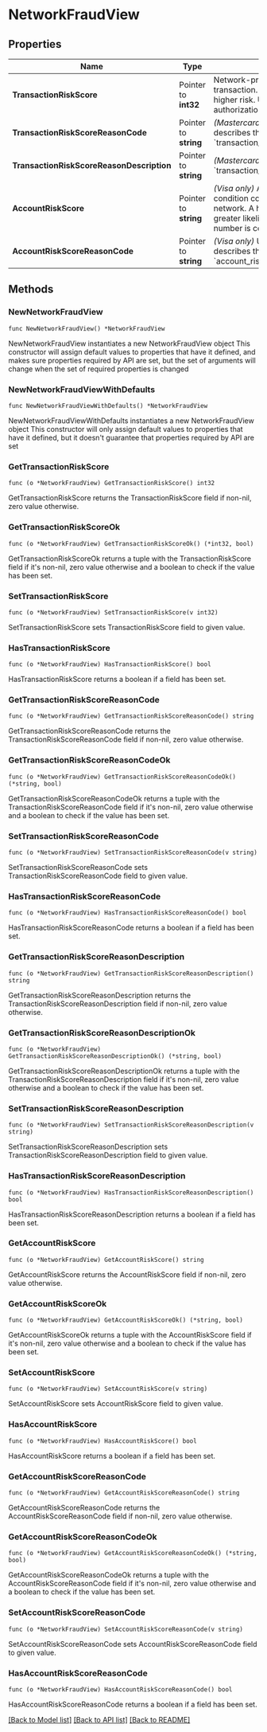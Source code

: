 # NetworkFraudView

## Properties

Name | Type | Description | Notes
------------ | ------------- | ------------- | -------------
**TransactionRiskScore** | Pointer to **int32** | Network-provided risk score for the transaction. A higher score indicates higher risk. Useful for making authorization decisions. | [optional] 
**TransactionRiskScoreReasonCode** | Pointer to **string** | _(Mastercard only)_ Unique code that describes the main driver of the &#x60;transaction_risk_score&#x60;. | [optional] 
**TransactionRiskScoreReasonDescription** | Pointer to **string** | _(Mastercard only)_ Description of the &#x60;transaction_risk_score_reason_code&#x60;. | [optional] 
**AccountRiskScore** | Pointer to **string** | _(Visa only)_ Account holder risk condition code evaluated by the card network. A higher score indicates a greater likelihood that the card number is compromised. | [optional] 
**AccountRiskScoreReasonCode** | Pointer to **string** | _(Visa only)_ Unique code that describes the main driver of the &#x60;account_risk_score&#x60;. | [optional] 

## Methods

### NewNetworkFraudView

`func NewNetworkFraudView() *NetworkFraudView`

NewNetworkFraudView instantiates a new NetworkFraudView object
This constructor will assign default values to properties that have it defined,
and makes sure properties required by API are set, but the set of arguments
will change when the set of required properties is changed

### NewNetworkFraudViewWithDefaults

`func NewNetworkFraudViewWithDefaults() *NetworkFraudView`

NewNetworkFraudViewWithDefaults instantiates a new NetworkFraudView object
This constructor will only assign default values to properties that have it defined,
but it doesn't guarantee that properties required by API are set

### GetTransactionRiskScore

`func (o *NetworkFraudView) GetTransactionRiskScore() int32`

GetTransactionRiskScore returns the TransactionRiskScore field if non-nil, zero value otherwise.

### GetTransactionRiskScoreOk

`func (o *NetworkFraudView) GetTransactionRiskScoreOk() (*int32, bool)`

GetTransactionRiskScoreOk returns a tuple with the TransactionRiskScore field if it's non-nil, zero value otherwise
and a boolean to check if the value has been set.

### SetTransactionRiskScore

`func (o *NetworkFraudView) SetTransactionRiskScore(v int32)`

SetTransactionRiskScore sets TransactionRiskScore field to given value.

### HasTransactionRiskScore

`func (o *NetworkFraudView) HasTransactionRiskScore() bool`

HasTransactionRiskScore returns a boolean if a field has been set.

### GetTransactionRiskScoreReasonCode

`func (o *NetworkFraudView) GetTransactionRiskScoreReasonCode() string`

GetTransactionRiskScoreReasonCode returns the TransactionRiskScoreReasonCode field if non-nil, zero value otherwise.

### GetTransactionRiskScoreReasonCodeOk

`func (o *NetworkFraudView) GetTransactionRiskScoreReasonCodeOk() (*string, bool)`

GetTransactionRiskScoreReasonCodeOk returns a tuple with the TransactionRiskScoreReasonCode field if it's non-nil, zero value otherwise
and a boolean to check if the value has been set.

### SetTransactionRiskScoreReasonCode

`func (o *NetworkFraudView) SetTransactionRiskScoreReasonCode(v string)`

SetTransactionRiskScoreReasonCode sets TransactionRiskScoreReasonCode field to given value.

### HasTransactionRiskScoreReasonCode

`func (o *NetworkFraudView) HasTransactionRiskScoreReasonCode() bool`

HasTransactionRiskScoreReasonCode returns a boolean if a field has been set.

### GetTransactionRiskScoreReasonDescription

`func (o *NetworkFraudView) GetTransactionRiskScoreReasonDescription() string`

GetTransactionRiskScoreReasonDescription returns the TransactionRiskScoreReasonDescription field if non-nil, zero value otherwise.

### GetTransactionRiskScoreReasonDescriptionOk

`func (o *NetworkFraudView) GetTransactionRiskScoreReasonDescriptionOk() (*string, bool)`

GetTransactionRiskScoreReasonDescriptionOk returns a tuple with the TransactionRiskScoreReasonDescription field if it's non-nil, zero value otherwise
and a boolean to check if the value has been set.

### SetTransactionRiskScoreReasonDescription

`func (o *NetworkFraudView) SetTransactionRiskScoreReasonDescription(v string)`

SetTransactionRiskScoreReasonDescription sets TransactionRiskScoreReasonDescription field to given value.

### HasTransactionRiskScoreReasonDescription

`func (o *NetworkFraudView) HasTransactionRiskScoreReasonDescription() bool`

HasTransactionRiskScoreReasonDescription returns a boolean if a field has been set.

### GetAccountRiskScore

`func (o *NetworkFraudView) GetAccountRiskScore() string`

GetAccountRiskScore returns the AccountRiskScore field if non-nil, zero value otherwise.

### GetAccountRiskScoreOk

`func (o *NetworkFraudView) GetAccountRiskScoreOk() (*string, bool)`

GetAccountRiskScoreOk returns a tuple with the AccountRiskScore field if it's non-nil, zero value otherwise
and a boolean to check if the value has been set.

### SetAccountRiskScore

`func (o *NetworkFraudView) SetAccountRiskScore(v string)`

SetAccountRiskScore sets AccountRiskScore field to given value.

### HasAccountRiskScore

`func (o *NetworkFraudView) HasAccountRiskScore() bool`

HasAccountRiskScore returns a boolean if a field has been set.

### GetAccountRiskScoreReasonCode

`func (o *NetworkFraudView) GetAccountRiskScoreReasonCode() string`

GetAccountRiskScoreReasonCode returns the AccountRiskScoreReasonCode field if non-nil, zero value otherwise.

### GetAccountRiskScoreReasonCodeOk

`func (o *NetworkFraudView) GetAccountRiskScoreReasonCodeOk() (*string, bool)`

GetAccountRiskScoreReasonCodeOk returns a tuple with the AccountRiskScoreReasonCode field if it's non-nil, zero value otherwise
and a boolean to check if the value has been set.

### SetAccountRiskScoreReasonCode

`func (o *NetworkFraudView) SetAccountRiskScoreReasonCode(v string)`

SetAccountRiskScoreReasonCode sets AccountRiskScoreReasonCode field to given value.

### HasAccountRiskScoreReasonCode

`func (o *NetworkFraudView) HasAccountRiskScoreReasonCode() bool`

HasAccountRiskScoreReasonCode returns a boolean if a field has been set.


[[Back to Model list]](../README.md#documentation-for-models) [[Back to API list]](../README.md#documentation-for-api-endpoints) [[Back to README]](../README.md)


